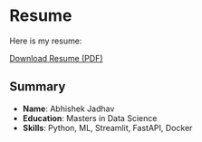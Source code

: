 # Resume

Here is my resume:

[Download Resume (PDF)](Abhishek_Jadhav_Resume.pdf)







<!-- <embed src="./Classification_jupter book/Classification_book/content/Abhishek_Jadhav_Resume.pdf" width="100%" height="600px" type="application/pdf"> -->

## Summary
- **Name**: Abhishek Jadhav
- **Education**: Masters in Data Science
- **Skills**: Python, ML, Streamlit, FastAPI, Docker 
